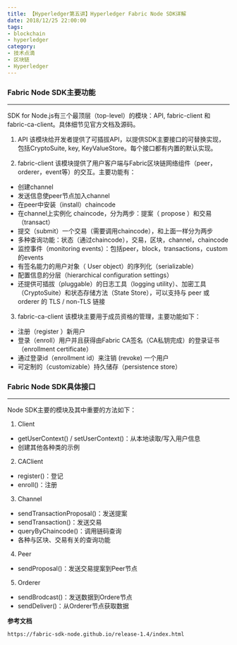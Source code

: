 ```yaml
---
title: 【Hyperledger第五讲】Hyperledger Fabric Node SDK详解
date: 2018/12/25 22:00:00
tags: 
- blockchain
- hyperledger
category: 
- 技术点滴
- 区块链
- Hyperledger
---
```


### Fabric Node SDK主要功能
---
SDK for Node.js有三个最顶层（top-level）的模块：API, fabric-client 和 fabric-ca-client。具体细节见官方文档及源码。
<!-- more -->
1. API
该模块给开发者提供了可插拔API，以提供SDK主要接口的可替换实现，包括CryptoSuite, key, KeyValueStore。每个接口都有内置的默认实现。

2. fabric-client
该模块提供了用户客户端与Fabric区块链网络组件（peer，orderer，event等）的交互。主要功能有：

- 创建channel
- 发送信息使peer节点加入channel
- 在peer中安装（install）chaincode
- 在channel上实例化 chaincode，分为两步：提案（ propose ）和交易（transact）
- 提交（submit）一个交易（需要调用chaincode），和上面一样分为两步
- 多种查询功能：状态（通过chaincode），交易，区块，channel，chaincode
- 监控事件（monitoring events）：包括peer，block，transactions，custom的events
- 有签名能力的用户对象（ User object）的序列化（serializable）
- 配置信息的分层（hierarchical configuration settings）
- 还提供可插拔（pluggable）的日志工具（logging utility）、加密工具（CryptoSuite）和状态存储方法（State Store），可以支持与 peer 或 orderer 的 TLS / non-TLS 链接
3. fabric-ca-client
该模块主要用于成员资格的管理，主要功能如下：
- 注册（register ）新用户
- 登录（enroll）用户并且获得由Fabric CA签名（CA私钥完成）的登录证书（enrollment certificate）
- 通过登录id（enrollment id）来注销 (revoke) 一个用户
- 可定制的（customizable）持久储存（persistence store）
### Fabric Node SDK具体接口
--- 
Node SDK主要的模块及其中重要的方法如下：
1. Client
- getUserContext() / setUserContext()：从本地读取/写入用户信息
- 创建其他各种类的示例
2. CAClient
- register()：登记
- enroll()：注册
3. Channel
- sendTransactionProposal()：发送提案
- sendTransaction()：发送交易
- queryByChaincode()：调用链码查询
- 各种与区块、交易有关的查询功能
4. Peer
- sendProposal()：发送交易提案到Peer节点
5. Orderer
- sendBrodcast()：发送数据到Ordere节点
- sendDeliver()：从Orderer节点获取数据

**参考文档**
```
https://fabric-sdk-node.github.io/release-1.4/index.html
```
